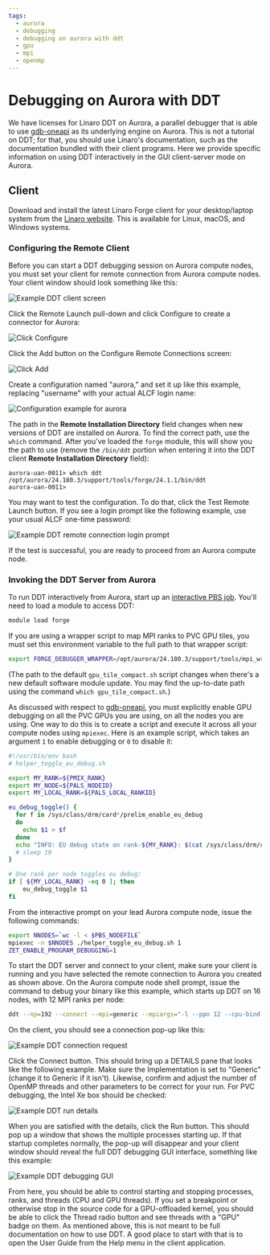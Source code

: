 ```yaml
---
tags:
  - aurora
  - debugging
  - debugging on aurora with ddt
  - gpu
  - mpi
  - openmp
---
```


# Debugging on Aurora with DDT

We have licenses for Linaro DDT on Aurora, a parallel debugger that is able to use [gdb-oneapi](./gdb-oneapi.md) as its underlying engine on Aurora. This is not a tutorial on DDT; for that, you should use Linaro's documentation, such as the documentation bundled with their client programs. Here we provide specific information on using DDT interactively in the GUI client-server mode on Aurora.

## Client

Download and install the latest Linaro Forge client for your desktop/laptop system from the [Linaro website](https://www.linaroforge.com/download-documentation/). This is available for Linux, macOS, and Windows systems.

### Configuring the Remote Client

Before you can start a DDT debugging session on Aurora compute nodes, you must set your client for remote connection from Aurora compute nodes. Your client window should look something like this:

![Example DDT client screen](images/ddt_client.png "Example DDT client screen")

Click the Remote Launch pull-down and click Configure to create a connector for Aurora:

![Click Configure](images/ddt_configure.png "Click Configure")

Click the Add button on the Configure Remote Connections screen:

![Click Add](images/ddt_configure_add.png "Click Add")

Create a configuration named "aurora," and set it up like this example, replacing "username" with your actual ALCF login name:

![Configuration example for aurora](images/ddt_configure_aurora.png "Configuration example for aurora")

The path in the **Remote Installation Directory** field changes when new versions of DDT are installed on Aurora. To find the correct path, use the `which` command. After you've loaded the `forge` module, this will show you the path to use (remove the `/bin/ddt` portion when entering it into the DDT client **Remote Installation Directory** field):

```console
aurora-uan-0011> which ddt
/opt/aurora/24.180.3/support/tools/forge/24.1.1/bin/ddt
aurora-uan-0011>
```

You may want to test the configuration. To do that, click the Test Remote Launch button. If you see a login prompt like the following example, use your usual ALCF one-time password:

![Example DDT remote connection login prompt](images/ddt_login_prompt.png "Example DDT remote connection login prompt")

If the test is successful, you are ready to proceed from an Aurora compute node.

### Invoking the DDT Server from Aurora

To run DDT interactively from Aurora, start up an [interactive PBS job](../running-jobs-aurora.md#interactive-jobs-on-compute-nodes). You'll need to load a module to access DDT:

```bash
module load forge
```

If you are using a wrapper script to map MPI ranks to PVC GPU tiles, you must set this environment variable to the full path to that wrapper script:

```bash
export FORGE_DEBUGGER_WRAPPER=/opt/aurora/24.180.3/support/tools/mpi_wrapper_utils/gpu_tile_compact.sh
```

(The path to the default `gpu_tile_compact.sh` script changes when there's a new default software module update. You may find the up-to-date path using the command `which gpu_tile_compact.sh`.)

As discussed with respect to [gdb-oneapi](./gdb-oneapi.md), you must explicitly enable GPU debugging on all the PVC GPUs you are using, on all the nodes you are using. One way to do this is to create a script and execute it across all your compute nodes using `mpiexec`. Here is an example script, which takes an argument `1` to enable debugging or `0` to disable it:

```bash linenums="1" title="helper_toggle_eu_debug.sh"
#!/usr/bin/env bash
# helper_toggle_eu_debug.sh

export MY_RANK=${PMIX_RANK}
export MY_NODE=${PALS_NODEID}
export MY_LOCAL_RANK=${PALS_LOCAL_RANKID}

eu_debug_toggle() {
  for f in /sys/class/drm/card*/prelim_enable_eu_debug
  do
    echo $1 > $f
  done
  echo "INFO: EU debug state on rank-${MY_RANK}: $(cat /sys/class/drm/card*/prelim_enable_eu_debug | tr '\n' ' ')"
  # sleep 10
}

# One rank per node toggles eu debug:
if [ ${MY_LOCAL_RANK} -eq 0 ]; then
    eu_debug_toggle $1
fi
```

From the interactive prompt on your lead Aurora compute node, issue the following commands:

```bash linenums="1"
export NNODES=`wc -l < $PBS_NODEFILE`
mpiexec -n $NNODES ./helper_toggle_eu_debug.sh 1
ZET_ENABLE_PROGRAM_DEBUGGING=1
```

To start the DDT server and connect to your client, make sure your client is running and you have selected the remote connection to Aurora you created as shown above. On the Aurora compute node shell prompt, issue the command to debug your binary like this example, which starts up DDT on 16 nodes, with 12 MPI ranks per node:

```bash
ddt --np=192 --connect --mpi=generic --mpiargs="-l --ppn 12 --cpu-bind verbose,list:0-7,104-111:8-15,112-119:16-23,120-127:24-31,128-135:32-39,136-143:40-47,144-151:52-59,156-163:60-67,164-171:68-75,172-179:76-83,180-187:84-91,188-195:92-99,196-203 -envall" ./a.out
```

On the client, you should see a connection pop-up like this:

![Example DDT connection request](images/ddt_connect.png "Example DDT connection request")

Click the Connect button. This should bring up a DETAILS pane that looks like the following example. Make sure the Implementation is set to "Generic" (change it to Generic if it isn't). Likewise, confirm and adjust the number of OpenMP threads and other parameters to be correct for your run. For PVC debugging, the Intel Xe box should be checked:

![Example DDT run details](images/ddt_details.png "Example DDT run details")

When you are satisfied with the details, click the Run button. This should pop up a window that shows the multiple processes starting up. If that startup completes normally, the pop-up will disappear and your client window should reveal the full DDT debugging GUI interface, something like this example:

![Example DDT debugging GUI](images/ddt_debugging_gui.png "Example DDT debugging GUI")

From here, you should be able to control starting and stopping processes, ranks, and threads (CPU and GPU threads). If you set a breakpoint or otherwise stop in the source code for a GPU-offloaded kernel, you should be able to click the Thread radio button and see threads with a "GPU" badge on them. As mentioned above, this is not meant to be full documentation on how to use DDT. A good place to start with that is to open the User Guide from the Help menu in the client application.
